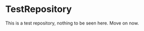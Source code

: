 TestRepository
==============

This is a test repository, nothing to be seen here. Move on now.  
 
 
  
 
 
  
     
      
      
       
       
        
      
     
  
   
      
   
     
  
  
 
 
 
